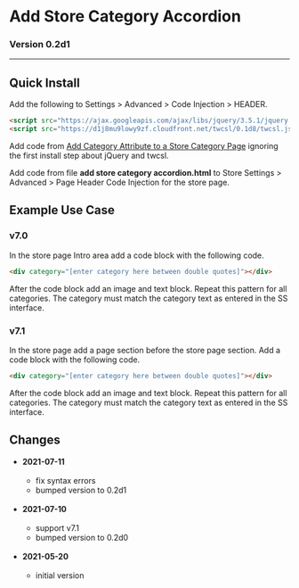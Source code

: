 # Add Store Category Accordion

### Version 0.2d1

---

## Quick Install

Add the following to Settings > Advanced > Code Injection > HEADER.

```html
<script src="https://ajax.googleapis.com/ajax/libs/jquery/3.5.1/jquery.min.js"></script>
<script src="https://d1j8mu9lowy9zf.cloudfront.net/twcsl/0.1d8/twcsl.js"></script>
```

Add code from
[Add Category Attribute to a Store Category Page](https://github.com/tomsWebConsulting/twcsl/tree/main/Add%20Category%20Attribute%20to%20a%20Store%20Category%20Page)
ignoring the first install step about jQuery and twcsl.

Add code from file **add store category accordion.html** to Store Settings >
Advanced > Page Header Code Injection for the store page.

## Example Use Case

### v7.0

​In the store page Intro area add a code block with the following code.

```html
<div category="[enter category here between double quotes]"></div>
```

After the code block add an image and text block. Repeat this pattern for all
categories. The category must match the category text as entered in the SS
interface.

### v7.1

​In the store page add a page section before the store page section. Add a code
block with the following code.

```html
<div category="[enter category here between double quotes]"></div>
```

After the code block add an image and text block. Repeat this pattern for all
categories. The category must match the category text as entered in the SS
interface.

## Changes

* **2021-07-11**
<br><br>
  * fix syntax errors
  * bumped version to 0.2d1
  <br><br>
* **2021-07-10**
<br><br>
  * support v7.1
  * bumped version to 0.2d0
  <br><br>
* **2021-05-20**
<br><br>
  * initial version

